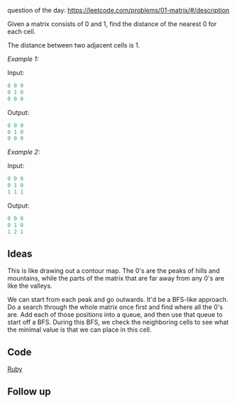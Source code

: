 question of the day: https://leetcode.com/problems/01-matrix/#/description

Given a matrix consists of 0 and 1, find the distance of
the nearest 0 for each cell.

The distance between two adjacent cells is 1.

*Example 1:*

Input:

```ruby
0 0 0
0 1 0
0 0 0
```

Output:

```ruby
0 0 0
0 1 0
0 0 0
```

*Example 2:*

Input:

```ruby
0 0 0
0 1 0
1 1 1
```

Output:

```ruby
0 0 0
0 1 0
1 2 1
```

## Ideas

This is like drawing out a contour map. The 0's are the peaks of
hills and mountains, while the parts of the matrix that are far away
from any 0's are like the valleys.

We can start from each peak and go outwards. It'd be a BFS-like
approach. Do a search through the whole matrix once first and find
where all the 0's are. Add each of those positions into a queue,
and then use that queue to start off a BFS. During this BFS, we
check the neighboring cells to see what the minimal value is that
we can place in this cell.

## Code

[Ruby](./matrixCountours.rb)

## Follow up